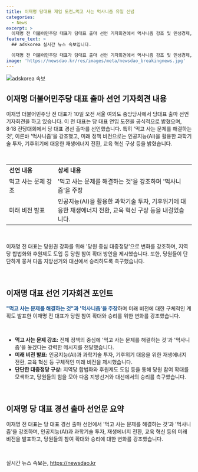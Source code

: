 ```yaml
---
title: 이재명 당대표 재임 도전…먹고 사는 먹사니즘 유일 신념
categories:
  - News
excerpt: >
  이재명 전 더불어민주당 대표가 당대표 출마 선언 기자회견에서 먹사니즘 강조 및 민생경제, 인공지능 활용과 교육 혁신 등의 미래 비전 발표. 지역당 합법화와 후원제도 도입 등으로 당원 참여 확대 방안 제시. 민생경제 파탄, 단단히 뭉쳐 다음 지방선거와 대선에서 이기자 강조. AI 기술 투자와 재생에너지 전환으로 미래 대비 계획 발표. 
feature_text: >
  ## adskorea 실시간 뉴스 속보입니다.

  이재명 전 더불어민주당 대표가 당대표 출마 선언 기자회견에서 먹사니즘 강조 및 민생경제, 인공지능 활용과 교육 혁신 등의 미래 비전 발표. 지역당 합법화와 후원제도 도입 등으로 당원 참여 확대 방안 제시. 민생경제 파탄, 단단히 뭉쳐 다음 지방선거와 대선에서 이기자 강조. AI 기술 투자와 재생에너지 전환으로 미래 대비 계획 발표. 
image: 'https://newsdao.kr/res/images/meta/newsdao_breakingnews.jpg'
---
```


<p><img src="https://newsdao.kr/res/images/meta/newsdao_breakingnews.jpg" alt="adskorea 속보" /></p>

<h2 data-ke-size="size26">이재명 더불어민주당 대표 출마 선언 기자회견 내용</h2>

<p>이재명 더불어민주당 전 대표가 10일 오전 서울 여의도 중앙당사에서 당대표 출마 선언 기자회견을 하고 있습니다. 이 전 대표는 당 대표 연임 도전을 공식적으로 밝혔으며, 8·18 전당대회에서 당 대표 경선 출마를 선언했습니다. 특히 '먹고 사는 문제를 해결하는 것', 이른바 '먹사니즘'을 강조했고, 미래 정책 비전으로는 인공지능(AI)을 활용한 과학기술 투자, 기후위기에 대응한 재생에너지 전환, 교육 혁신 구상 등을 밝혔습니다.</p>

<p data-ke-size="size16">&nbsp;</p>

<table>
    <tbody>
        <tr>
            <td style="text-align: left; width: 135px;"><b>선언 내용</b></td>
            <td style="text-align: left; width: 416px;"><b>상세 내용</b></td>
        </tr>
        <tr>
            <td style="text-align: left; width: 135px;">먹고 사는 문제 강조</td>
            <td style="text-align: left; width: 416px;">'먹고 사는 문제를 해결하는 것'을 강조하며 '먹사니즘'을 주장</td>
        </tr>
        <tr>
            <td style="text-align: left; width: 135px;">미래 비전 발표</td>
            <td style="text-align: left; width: 416px;">인공지능(AI)을 활용한 과학기술 투자, 기후위기에 대응한 재생에너지 전환, 교육 혁신 구상 등을 내걸었습니다.</td>
        </tr>
    </tbody>
</table>

<p data-ke-size="size16">&nbsp;</p>

<p>이재명 전 대표는 당원권 강화를 위해 '당원 중심 대중정당'으로 변화를 강조하며, 지역당 합법화와 후원제도 도입 등 당원 참여 확대 방안을 제시했습니다. 또한, 당원들이 단단하게 뭉쳐 다음 지방선거와 대선에서 승리하도록 촉구했습니다.</p>

<p data-ke-size="size16">&nbsp;</p>

<h2 data-ke-size="size26">이재명 대표 선언 기자회견 포인트</h2>

<p><b><span style="color: #1a5490;">"먹고 사는 문제를 해결하는 것"과 '먹사니즘'을 주장</span></b>하며 미래 비전에 대한 구체적인 계획도 발표한 이재명 전 대표가 당원 참여 확대와 승리를 위한 변화를 강조했습니다.</p>

<p data-ke-size="size16">&nbsp;</p>

<ul>
    <li><b>먹고 사는 문제 강조:</b> 전체 정책의 중심에 '먹고 사는 문제를 해결하는 것'과 '먹사니즘'을 놓겠다는 강력한 메시지를 전달했습니다.</li>
    <li><b>미래 비전 발표:</b> 인공지능(AI)과 과학기술 투자, 기후위기 대응을 위한 재생에너지 전환, 교육 혁신 등 구체적인 미래 비전을 제시했습니다.</li>
    <li><b>단단한 대중정당 구상:</b> 지역당 합법화와 후원제도 도입 등을 통해 당원 참여 확대를 모색하고, 당원들의 힘을 모아 다음 지방선거와 대선에서의 승리를 촉구했습니다.</li>
</ul>

<p data-ke-size="size16">&nbsp;</p>

<h2 data-ke-size="size26">이재명 당 대표 경선 출마 선언문 요약</h2>

<p>이재명 전 대표는 당 대표 경선 출마 선언에서 '먹고 사는 문제를 해결하는 것'과 '먹사니즘'을 강조하며, 인공지능(AI)과 과학기술 투자, 재생에너지 전환, 교육 혁신 등의 미래 비전을 발표하고, 당원들의 참여 확대와 승리에 대한 변화를 강조했습니다.</p>

<p data-ke-size="size16">&nbsp;</p>
실시간 뉴스 속보는, <a href="https://newsdao.kr" rel="dofollow">https://newsdao.kr</a>


